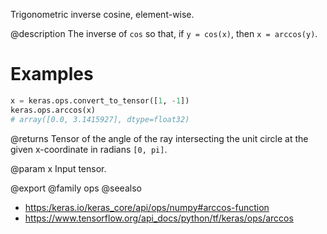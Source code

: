 Trigonometric inverse cosine, element-wise.

@description
The inverse of `cos` so that, if `y = cos(x)`, then `x = arccos(y)`.

# Examples
```python
x = keras.ops.convert_to_tensor([1, -1])
keras.ops.arccos(x)
# array([0.0, 3.1415927], dtype=float32)
```

@returns
Tensor of the angle of the ray intersecting the unit circle at the given
x-coordinate in radians `[0, pi]`.

@param x
Input tensor.

@export
@family ops
@seealso
+ <https:/keras.io/keras_core/api/ops/numpy#arccos-function>
+ <https://www.tensorflow.org/api_docs/python/tf/keras/ops/arccos>
